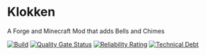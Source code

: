 # Klokken
A Forge and Minecraft Mod that adds Bells and Chimes

[![Build](https://github.com/AeronicaMC/Klokken/workflows/Build/badge.svg?branch=1.12)](https://github.com/AeronicaMC/Klokken/actions?query=workflow%3ABuild)
[![Quality Gate Status](https://sonarcloud.io/api/project_badges/measure?project=AeronicaMC_Klokken&metric=alert_status)](https://sonarcloud.io/dashboard?id=AeronicaMC_Klokken)
[![Reliability Rating](https://sonarcloud.io/api/project_badges/measure?project=AeronicaMC_Klokken&metric=reliability_rating)](https://sonarcloud.io/dashboard?id=AeronicaMC_Klokken)
[![Technical Debt](https://sonarcloud.io/api/project_badges/measure?project=AeronicaMC_Klokken&metric=sqale_index)](https://sonarcloud.io/dashboard?id=AeronicaMC_Klokken)
